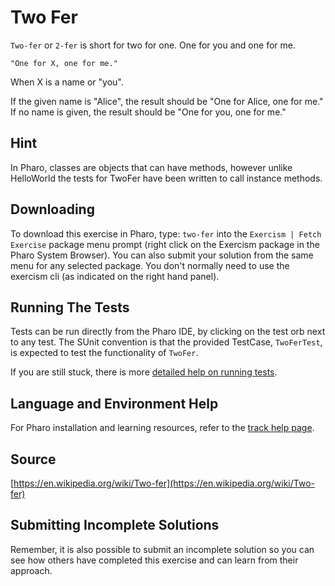 # Two Fer

`Two-fer` or `2-fer` is short for two for one. One for you and one for me.

```text
"One for X, one for me."
```

When X is a name or "you".

If the given name is "Alice", the result should be "One for Alice, one for me."
If no name is given, the result should be "One for you, one for me."


## Hint
In Pharo, classes are objects that can have methods, however unlike HelloWorld the tests for TwoFer have been written to call instance methods.


## Downloading

To download this exercise in Pharo, type: `two-fer` into the `Exercism | Fetch Exercise` package menu prompt
(right click on the Exercism package in the Pharo System Browser). You can also submit your solution from the
same menu for any selected package. You don't normally need to use the exercism cli (as indicated on the right hand panel).

## Running The Tests

Tests can be run directly from the Pharo IDE, by clicking on the test orb next to any test.
The SUnit convention is that the provided TestCase, `TwoFerTest`, is expected
to test the functionality of `TwoFer`.

If you are still stuck, there is more [detailed help on running tests](https://exercism.io/tracks/pharo/tests).

## Language and Environment Help

For Pharo installation and learning resources, refer to the [track help page](https://exercism.io/tracks/pharo/learning).


## Source

[https://en.wikipedia.org/wiki/Two-fer](https://en.wikipedia.org/wiki/Two-fer)


## Submitting Incomplete Solutions

Remember, it is also possible to submit an incomplete solution so you can see how others have completed this exercise
and can learn from their approach.
